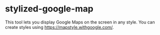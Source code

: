 # stylized-google-map
This tool lets you display Google Maps on the screen in any style. You can create styles using https://mapstyle.withgoogle.com/.
